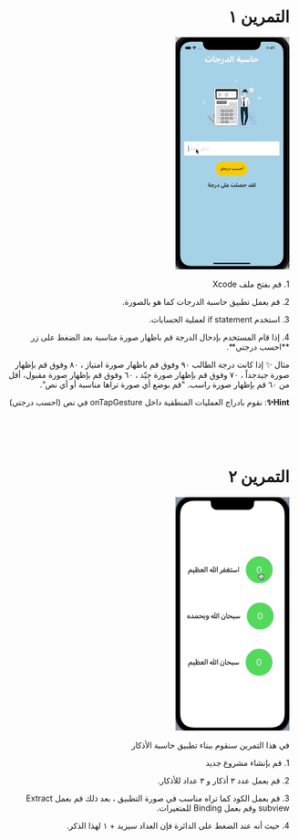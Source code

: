  
 <h1 align="right">التمرين ١ </h1>

<p dir="rtl">
<img src="/cw1.gif" width="200" alt="alt_text" title="image_tooltip">
</p>

<p dir="rtl">
1. قم بفتح ملف Xcode 

<p dir="rtl">
2. قم بعمل تطبيق حاسبة الدرجات كما هو بالصورة.

<p dir="rtl">
3. استخدم if statement لعملية الحسابات.

<p dir="rtl">
4. إذا قام المستخدم بإدخال الدرجة قم باظهار  صورة مناسبة بعد الضغط على زر **احسب درجتي**.

<p dir="rtl">
 مثال ✨ إذا كانت درجة الطالب ٩٠ وفوق قم باظهار صورة امتياز ، ٨٠ وفوق قم بإظهار صورة جيدجداً ، ٧٠ وفوق قم بإظهار صورة جيّد ، ٦٠ وفوق قم بإظهار صورة مقبول، أقل من ٦٠ قم بإظهار صورة راسب. "قم بوضع أي صورة تراها مناسبة أو أي نص".

<br>
<p dir="rtl">
<strong>Hint✨</strong>: نقوم بادراج العمليات المنطقية داخل onTapGesture في نص (احسب درجتي)</p>

<br>
<br>
<br>

 <h1 align="right">التمرين ٢ </h1>

<p dir="rtl">
<img src="/cw2.gif" width="200" alt="alt_text" title="image_tooltip">
</p>

<p dir="rtl">
في هذا التمرين سنقوم ببناء تطبيق حاسبة الأذكار</p>

<p dir="rtl">
1. قم بإنشاء مشروع جديد

<p dir="rtl">
2. قم بعمل عدد ٣ أذكار و ٣ عداد للأذكار.

<p dir="rtl">
3. قم بعمل الكود كما تراه مناسب في صورة التطبيق ، بعد ذلك قم بعمل Extract subview وقم بعمل Binding للمتغيرات.

<p dir="rtl">
4. حيث أنه عند الضغط على الدائرة فإن العداد سيزيد + ١ لهذا الذكر. 



